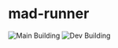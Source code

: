 # mad-runner
![Main Building](https://github.com/AA-Hamza/mad-runner/actions/workflows/test.yml/badge.svg)
![Dev Building](https://github.com/AA-Hamza/mad-runner/actions/workflows/test.yml/badge.svg?branch=dev)
